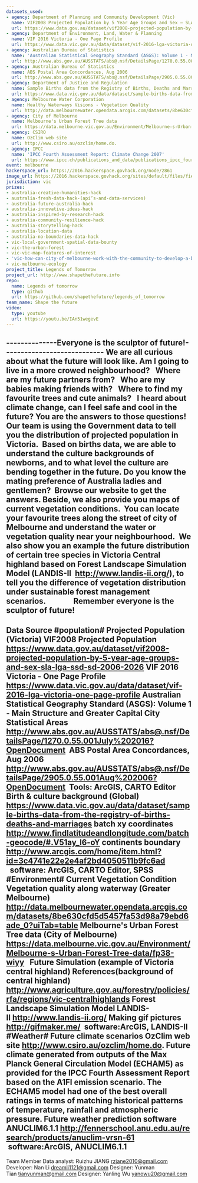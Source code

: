 ```yaml
---
datasets_used:
- agency: Department of Planning and Community Development (Vic)
  name: VIF2008 Projected Population by 5 Year Age Groups and Sex – SLA LGA SSD SD 2006-2026
  url: https://www.data.gov.au/dataset/vif2008-projected-population-by-5-year-age-groups-and-sex-sla-lga-ssd-sd-2006-2026
- agency: Department of Environment, Land, Water & Planning
  name: VIF 2016 Victoria - One Page Profile
  url: https://www.data.vic.gov.au/data/dataset/vif-2016-lga-victoria-one-page-profile
- agency: Australian Bureau of Statistics
  name: 'Australian Statistical Geography Standard (ASGS): Volume 1 - Main Structure and Greater Capital City Statistical Areas, July 2016'
  url: http://www.abs.gov.au/AUSSTATS/abs@.nsf/DetailsPage/1270.0.55.001July%202016?OpenDocument
- agency: Australian Bureau of Statistics
  name: ABS Postal Area Concordances, Aug 2006
  url: http://www.abs.gov.au/AUSSTATS/abs@.nsf/DetailsPage/2905.0.55.001Aug%202006?OpenDocument
- agency: Department of Justice and Regulation
  name: Sample Births data from the Registry of Births, Deaths and Marriages (GovHack 2016)
  url: https://www.data.vic.gov.au/data/dataset/sample-births-data-from-the-registry-of-births-deaths-and-marriages
- agency: Melbourne Water Corporation
  name: Healthy Waterways Visions - Vegetation Quality
  url: http://data.melbournewater.opendata.arcgis.com/datasets/8be630cfd5d5457fa53d98a79ebd6ade_0?uiTab=table
- agency: City of Melbourne
  name: Melbourne's Urban Forest Tree data
  url: https://data.melbourne.vic.gov.au/Environment/Melbourne-s-Urban-Forest-Tree-data/fp38-wiyy
- agency: CSIRO
  name: OzClim web site
  url: http://www.csiro.au/ozclim/home.do.
- agency: IPCC
  name: 'IPCC Fourth Assessment Report: Climate Change 2007'
  url: https://www.ipcc.ch/publications_and_data/publications_ipcc_fourth_assessment_report_synthesis_report.htm
event: melbourne
hackerspace_url: https://2016.hackerspace.govhack.org/node/2861
image_url: https://2016.hackerspace.govhack.org/sites/default/files/field/image/projectimage2.jpg
jurisdiction: vic
prizes:
- australia-creative-humanities-hack
- australia-fresh-data-hack-(api’s-and-data-services)
- australia-future-australia-hack
- australia-innovative-ideas-hack
- australia-inspired-by-research-hack
- australia-community-resilience-hack
- australia-storytelling-hack
- australia-location-data
- australia-no-boundaries-data-hack
- vic-local-government-spatial-data-bounty
- vic-the-urban-forest
- vic-vic-map-features-of-interest
- 'vic-how-can-city-of-melbourne-work-with-the-community-to-develop-a-better-understanding-of-the-citys-biodiversity?'
- vic-melbourne-ecology
project_title: Legends of Tomorrow
project_url: http://www.shapethefuture.info
repo:
  name: Legends of tomorrow
  type: github
  url: https://github.com/shapethefuture/legends_of_tomorrow
team_name: Shape the future
video:
  type: youtube
  url: https://youtu.be/IAn51wegevE
---
```


--------------Everyone is the sculptor of future!----------------------------
We are all curious about what the future will look like. 
Am I going to live in a more crowed neighbourhood?
 
Where are my future partners from?
 
Who are my babies making friends with?
 
Where to find my favourite trees and cute animals?
 
I heard about climate change, can I feel safe and cool in the future?
You are the answers to those questions!
Our team is using the Government data to tell you the distribution of projected population in Victoria.  Based on births data, we are able to understand the culture backgrounds of newborns, and to what level the culture are bending together in the future. Do you know the mating preference of Australia ladies and gentlemen?  Browse our website to get the answers.
Beside, we also provide you maps of current vegetation conditions.  You can locate your favourite trees along the street of city of Melbourne and understand the water or vegetation quality near your neighbourhood.  We also show you an example the future distribution of certain tree species in Victoria Central highland based on Forest Landscape Simulation Model (LANDIS-II  http://www.landis-ii.org/), to tell you the difference of vegetation distribution under sustainable forest management scenarios.              
Remember everyone is the sculptor of future!
-----------
Data Source
#population#
Projected Population (Victoria)
VIF2008 Projected Population
https://www.data.gov.au/dataset/vif2008-projected-population-by-5-year-age-groups-and-sex-sla-lga-ssd-sd-2006-2026
VIF 2016 Victoria - One Page Profile
https://www.data.vic.gov.au/data/dataset/vif-2016-lga-victoria-one-page-profile
Australian Statistical Geography Standard (ASGS): Volume 1 - Main Structure and Greater Capital City Statistical Areas
http://www.abs.gov.au/AUSSTATS/abs@.nsf/DetailsPage/1270.0.55.001July%202016?OpenDocument
 ABS Postal Area Concordances, Aug 2006 
http://www.abs.gov.au/AUSSTATS/abs@.nsf/DetailsPage/2905.0.55.001Aug%202006?OpenDocument
 Tools: ArcGIS, CARTO Editor
Birth & culture background (Global)
https://www.data.vic.gov.au/data/dataset/sample-births-data-from-the-registry-of-births-deaths-and-marriages
batch xy coordinates
http://www.findlatitudeandlongitude.com/batch-geocode/#.V51ay_l6-oY
continents boundary
http://www.arcgis.com/home/item.html?id=3c4741e22e2e4af2bd4050511b9fc6ad
  software: ArcGIS, CARTO Editor, SPSS
 
#Environment#
Current Vegetation Condition
Vegetation quality along waterway (Greater Melbourne)
http://data.melbournewater.opendata.arcgis.com/datasets/8be630cfd5d5457fa53d98a79ebd6ade_0?uiTab=table
Melbourne's Urban Forest Tree data (City of Melbourne)
https://data.melbourne.vic.gov.au/Environment/Melbourne-s-Urban-Forest-Tree-data/fp38-wiyy
 
Future Simulation (example of Victoria central highland)
References(background of central highland)
http://www.agriculture.gov.au/forestry/policies/rfa/regions/vic-centralhighlands
Forest Landscape Simulation Model
LANDIS-II http://www.landis-ii.org/
Making gif pictures
http://gifmaker.me/
 software:ArcGIS, LANDIS-II
 
​​​​​​​#Weather#
Future climate scenarios
OzClim web site http://www.csiro.au/ozclim/home.do.
Future climate generated from outputs of the Max Planck General Circulation Model (ECHAM5) as provided for the IPCC Fourth Assessment Report based on the A1FI emission scenario. The ECHAM5 model had one of the best overall ratings in terms of matching historical patterns of temperature, rainfall and atmospheric pressure.
Future weather prediction software
ANUCLIM6.1.1 http://fennerschool.anu.edu.au/research/products/anuclim-vrsn-61
 software:ArcGIS, ANUCLIM6.1.1
 
----------------
Team Member
Data analyst: Ruizhu JIANG rzjane2010@gmail.com 
Developer: Nan Li dreamli1121@gmail.com
Designer: Yunman Tian tianyunman@gmail.com
Designer: Yanling Wu yanowu20@gmail.com